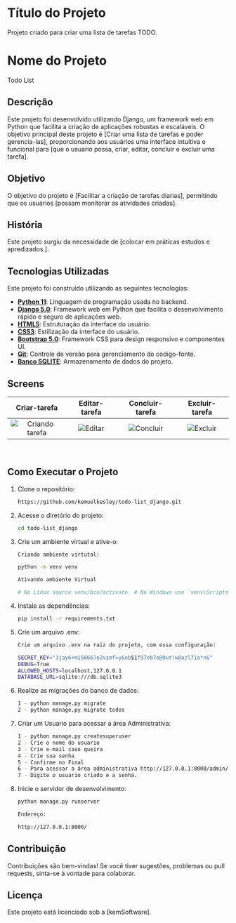
# Título do Projeto

Projeto criado para criar uma lista de tarefas TODO.

# Nome do Projeto

Todo List

## Descrição

Este projeto foi desenvolvido utilizando Django, um framework web em Python que facilita a criação de aplicações robustas e escaláveis. O objetivo principal deste projeto é [Criar uma lista de tarefas e poder gerencia-las], proporcionando aos usuários uma interface intuitiva e funcional para [que o usuario possa, criar, editar, concluir e excluir uma tarefa].

## Objetivo

O objetivo do projeto é [Facilitar a criação de tarefas diarias], permitindo que os usuários [possam monitorar as atividades criadas].

## História

Este projeto surgiu da necessidade de [colocar em práticas estudos e apredizados.]. 
## Tecnologias Utilizadas

Este projeto foi construído utilizando as seguintes tecnologias:

- **[Python 11](https://www.python.org/)**: Linguagem de programação usada no backend.
- **[Django 5.0](https://www.djangoproject.com/)**: Framework web em Python que facilita o desenvolvimento rápido e seguro de aplicações web.
- **[HTML5](https://developer.mozilla.org/pt-BR/docs/Web/HTML/HTML5)**: Estruturação da interface do usuário.
- **[CSS3](https://developer.mozilla.org/pt-BR/docs/Web/CSS)**: Estilização da interface do usuário.
- **[Bootstrap 5.0](https://getbootstrap.com/)**: Framework CSS para design responsivo e componentes UI.
- **[Git](https://git-scm.com/)**: Controle de versão para gerenciamento do código-fonte.
- **[Banco SQLITE](https://git-scm.com/)**: Armazenamento de dados do projeto.


## Screens

|                                            Criar-tarefa                                           |                                       Editar-tarefa                                      |                                        Concluir-tarefa                                       |                                        Excluir-tarefa                                       |
|:--------------------------------------------------------------------------------------------------:|:------------------------------------------------------------------------------------------:|:--------------------------------------------------------------------------------------------:|:-------------------------------------------------------------------------------------------:|
| ![Criando tarefa](https://github.com/user-attachments/assets/63f07d6b-2256-4bd2-9ac0-b41f2354bd74) | ![Editar](https://github.com/user-attachments/assets/e8bf990d-ee54-429d-aff1-3fb7ab41921d) | ![Concluir](https://github.com/user-attachments/assets/aec5a287-7416-49b2-aa93-397e6b10517e) | ![Excluir](https://github.com/user-attachments/assets/fea1dbcf-865a-465f-a386-ff990d31271b) |


&nbsp;

## Como Executar o Projeto

1. Clone o repositório:
    ```bash
    https://github.com/kemuelkesley/todo-list_django.git
    ```

2. Acesse o diretório do projeto:
    ```bash
    cd todo-list_django
    ```

3. Crie um ambiente virtual e ative-o:
    ```bash
    Criando ambiente virtutal:
    
    python -m venv venv

    Ativando ambiente Virtual
    
    # No Linux source venv/bin/activate  # No Windows use `venv\Scripts\activate`
    ```

4. Instale as dependências:
    ```bash
    pip install -r requirements.txt
    ```

5. Crie um arquivo .env:
    ```bash
    Crie um arquivo .env na raiz do projeto, com essa configuração:

    SECRET_KEY="3jay6+mi5666)e2vzmf=y&ob$1f97ob7o@9ut!w@azl71o*n&"
    DEBUG=True
    ALLOWED_HOSTS=localhost,127.0.0.1
    DATABASE_URL=sqlite:///db.sqlite3

    ```

6. Realize as migrações do banco de dados:
    ```bash
    1 - python manage.py migrate
    2 - python manage.py migrate todos

6. Criar um Usuario para acessar a área Administrativa:
    ```bash
    1 - python manage.py createsuperuser
    2 - Crie o nome do usuario
    3 - Crie e-mail caso queira
    4 - Crie sua senha
    5 - Confirme no Final
    6 - Para acessar a área administrativa http://127.0.0.1:8000/admin/
    7 - Digite o usuario criado e a senha.

    ```

7. Inicie o servidor de desenvolvimento:
    ```bash
    python manage.py runserver

    Endereço:

    http://127.0.0.1:8000/
    ```

## Contribuição

Contribuições são bem-vindas! Se você tiver sugestões, problemas ou pull requests, sinta-se à vontade para colaborar.

## Licença

Este projeto está licenciado sob a [kemSoftware].

